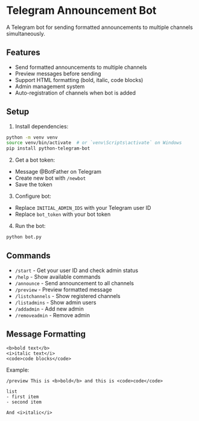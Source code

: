 # Telegram Announcement Bot

A Telegram bot for sending formatted announcements to multiple channels simultaneously.

## Features
- Send formatted announcements to multiple channels
- Preview messages before sending
- Support HTML formatting (bold, italic, code blocks)
- Admin management system
- Auto-registration of channels when bot is added

## Setup

1. Install dependencies:
```bash
python -m venv venv
source venv/bin/activate  # or `venv\Scripts\activate` on Windows
pip install python-telegram-bot
```

2. Get a bot token:
- Message @BotFather on Telegram
- Create new bot with `/newbot`
- Save the token

3. Configure bot:
- Replace `INITIAL_ADMIN_IDS` with your Telegram user ID
- Replace `bot_token` with your bot token

4. Run the bot:
```bash
python bot.py
```

## Commands
- `/start` - Get your user ID and check admin status
- `/help` - Show available commands
- `/announce` - Send announcement to all channels
- `/preview` - Preview formatted message
- `/listchannels` - Show registered channels
- `/listadmins` - Show admin users
- `/addadmin` - Add new admin
- `/removeadmin` - Remove admin

## Message Formatting
```
<b>bold text</b>
<i>italic text</i>
<code>code blocks</code>
```

Example:
```
/preview This is <b>bold</b> and this is <code>code</code>

list
- first item
- second item

And <i>italic</i>
```
